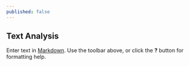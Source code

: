 ```yaml
---
published: false
---
```

## Text Analysis

Enter text in [Markdown](http://daringfireball.net/projects/markdown/). Use the toolbar above, or click the **?** button for formatting help.
